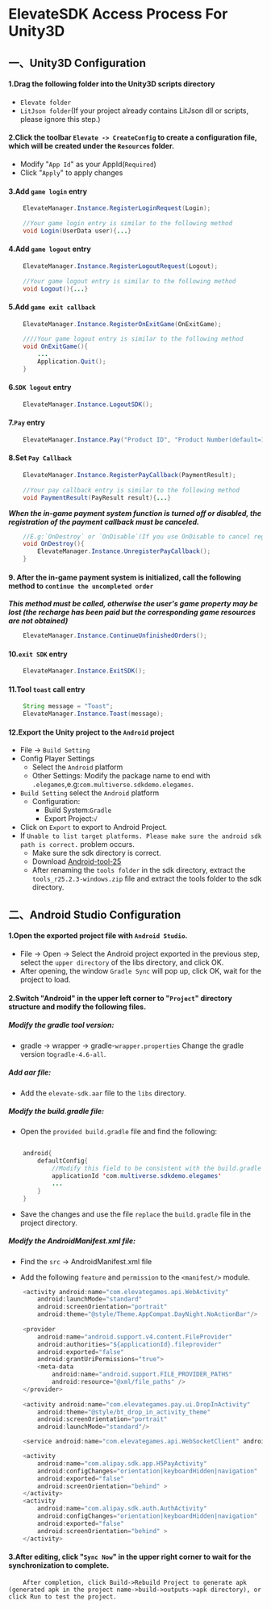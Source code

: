﻿# ElevateSDK Access Process For Unity3D

## 一、Unity3D Configuration

#### 1.Drag the following folder into the Unity3D scripts directory
 * `Elevate folder`
 * `LitJson folder`(If your project already contains LitJson dll or scripts, please ignore this step.)

#### 2.Click the toolbar `Elevate -> CreateConfig` to create a configuration file, which will be created under the `Resources` folder.
 * Modify "`App Id`" as your AppId(`Required`)
 * Click "`Apply`" to apply changes

#### 3.Add `game login` entry
```java
    ElevateManager.Instance.RegisterLoginRequest(Login);
	
    //Your game login entry is similar to the following method
    void Login(UserData user){...}
```

#### 4.Add `game logout` entry
```java
    ElevateManager.Instance.RegisterLogoutRequest(Logout);
	
    //Your game logout entry is similar to the following method
    void Logout(){...}
```

#### 5.Add `game exit callback`
```java
    ElevateManager.Instance.RegisterOnExitGame(OnExitGame);
	
    ////Your game logout entry is similar to the following method
    void OnExitGame(){
        ...
        Application.Quit();	
    }
```

#### 6.`SDK logout` entry
```java
    ElevateManager.Instance.LogoutSDK();
```

#### 7.`Pay` entry
```java
    ElevateManager.Instance.Pay("Product ID", "Product Number(default=1)");
```

#### 8.Set `Pay Callback`
```java
    ElevateManager.Instance.RegisterPayCallback(PaymentResult);
	
    //Your pay callback entry is similar to the following method
    void PaymentResult(PayResult result){...}
```

***When the in-game payment system function is turned off or disabled, the registration of the payment callback must be canceled.***

```java
	//E.g:`OnDestroy` or `OnDisable`(If you use OnDisable to cancel registration, you should re-register in `OnEnable`.)
	void OnDestroy(){
        ElevateManager.Instance.UnregisterPayCallback();
	}
```

#### 9. After the in-game payment system is initialized, call the following method to `continue the uncompleted order`

***This method must be called, otherwise the user's game property may be lost (the recharge has been paid but the corresponding game resources are not obtained)***

```java
    ElevateManager.Instance.ContinueUnfinishedOrders();
```

#### 10.`exit SDK` entry

```java
    ElevateManager.Instance.ExitSDK();
```

#### 11.Tool `toast` call entry
```java
    String message = "Toast";
    ElevateManager.Instance.Toast(message);
```

#### 12.Export the Unity project to the `Android` project
 * File -> `Build Setting`
 * Config Player Settings
    * Select the `Android` platform
    * Other Settings: Modify the package name to end with `.elegames`,e.g:`com.multiverse.sdkdemo.elegames`.
 * `Build Setting` select the `Android` platform
    * Configuration:
    	* Build System:`Gradle`
		* Export Project:`√`
 * Click on `Export` to export to Android Project.
 * If `Unable to list target platforms. Please make sure the android sdk path is correct.` problem occurs.
    * Make sure the sdk directory is correct.
    * Download [Android-tool-25](https://dl.google.com/android/repository/tools_r25.2.3-windows.zip)
    * After renaming the `tools folder` in the sdk directory, extract the `tools_r25.2.3-windows.zip` file and extract the tools folder to the sdk directory.

## 二、Android Studio Configuration

#### 1.Open the exported project file with `Android Studio`.
 * File -> Open -> Select the Android project exported in the previous step, select the `upper directory` of the libs directory, and click OK.
 * After opening, the window `Gradle Sync` will pop up, click OK, wait for the project to load.

#### 2.Switch "Android" in the upper left corner to "`Project`" directory structure and modify the following files.

##### **Modify the gradle tool version:**
 
 * gradle -> wrapper -> gradle-`wrapper.properties`  Change the gradle version to`gradle-4.6-all`.
    

##### **Add aar file:**
 
 * Add the `elevate-sdk.aar` file to the `libs` directory.
 

##### **Modify the build.gradle file:**
 
 * Open the `provided build.gradle` file and find the following:
	
```java

	android{
		defaultConfig{
			//Modify this field to be consistent with the build.gradle file in the project.
			applicationId 'com.multiverse.sdkdemo.elegames'
			...
		}
	}
```

   * Save the changes and use the file `replace` the `build.gradle` file in the project directory.
    
##### **Modify the AndroidManifest.xml file:**
   * Find the `src` -> AndroidManifest.xml file
    
   * Add the following `feature` and `permission` to the `<manifest/>` module.
```java    
    <activity android:name="com.elevategames.api.WebActivity"
    	android:launchMode="standard"
    	android:screenOrientation="portrait"
    	android:theme="@style/Theme.AppCompat.DayNight.NoActionBar"/>
    
    <provider
    	android:name="android.support.v4.content.FileProvider"
    	android:authorities="${applicationId}.fileprovider"
    	android:exported="false"
    	android:grantUriPermissions="true">
    	<meta-data
    	    android:name="android.support.FILE_PROVIDER_PATHS"
    	    android:resource="@xml/file_paths" />
    </provider>
        
    <activity android:name="com.elevategames.pay.ui.DropInActivity"
    	android:theme="@style/bt_drop_in_activity_theme"
    	android:screenOrientation="portrait"
    	android:launchMode="standard"/>

    <service android:name="com.elevategames.api.WebSocketClient" android:enabled="true"/>

    <activity
    	android:name="com.alipay.sdk.app.H5PayActivity"
    	android:configChanges="orientation|keyboardHidden|navigation"
    	android:exported="false"
    	android:screenOrientation="behind" >
    </activity>
    <activity
    	android:name="com.alipay.sdk.auth.AuthActivity"
    	android:configChanges="orientation|keyboardHidden|navigation"
    	android:exported="false"
    	android:screenOrientation="behind" >
    </activity>
```

#### 3.After editing, click "`Sync Now`" in the upper right corner to wait for the synchronization to complete.
        After completion, click Build->Rebuild Project to generate apk (generated apk in the project name->build->outputs->apk directory), or click Run to test the project.